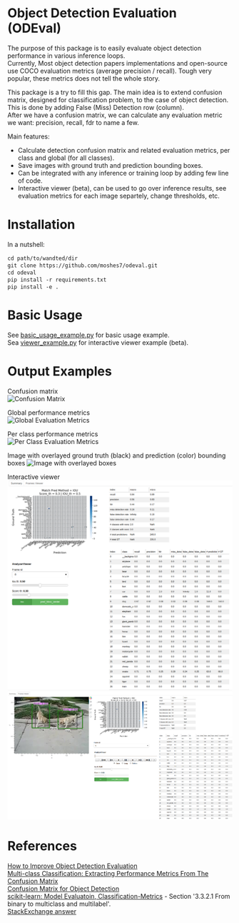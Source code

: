 # Object Detection Evaluation (ODEval)
The purpose of this package is to easily evaluate object detection performance in various inference loops.  
Currently, Most object detection papers implementations and open-source use COCO evaluation metrics (average precision / recall). 
Tough very popular, these metrics does not tell the whole story.

This package is a try to fill this gap. The main idea is to extend confusion matrix, designed for classification problem, 
to the case of object detection. This is done by adding False (Miss) Detection row (column).  
After we have a confusion matrix, we can calculate any evaluation metric we want: precision, recall, fdr to name a few.

Main features:
* Calculate detection confusion matrix and related evaluation metrics, per class and global (for all classes).
* Save images with ground truth and prediction bounding boxes. 
* Can be integrated with any inference or training loop by adding few line of code.
* Interactive viewer (beta), can be used to go over inference results, see evaluation metrics for each image separtely, 
change thresholds, etc.

# Installation
In a nutshell:
```
cd path/to/wandted/dir
git clone https://github.com/moshes7/odeval.git
cd odeval
pip install -r requirements.txt
pip install -e .
```

# Basic Usage
See [basic_usage_example.py](analyze/examples/basic_usage_example.py) for basic usage example.  
Sea [viewer_example.py](analyze/examples/viewer_example.py) for interactive viewer example (beta).  

# Output Examples
Confusion matrix  
![Confusion Matrix](analyze/tests/data/ILSVRC2015_00078000/analysis/total%20confusion%20matrix.png)  

Global performance metrics  
![Global Evaluation Metrics](analyze/tests/data/ILSVRC2015_00078000/analysis/global%20metrics.png)  

Per class performance metrics  
![Per Class Evaluation Metrics](analyze/tests/data/ILSVRC2015_00078000/analysis/class%20metrics.png)  

Image with overlayed ground truth (black) and prediction (color) bounding boxes
![Image with overlayed boxes](analyze/tests/save_fig_example.png)

Interactive viewer  
![Viewer - summary tab](docs/images/viewer1.png)  
![Viewer - frame explorer](docs/images/viewer2.png)    

# References
[How to Improve Object Detection Evaluation](https://medium.com/moonvision/smart-object-detection-evaluation-with-confusion-matrices-6f2a7c09d4d7)  
[Multi-class Classification: Extracting Performance Metrics From The Confusion Matrix](https://towardsdatascience.com/multi-class-classification-extracting-performance-metrics-from-the-confusion-matrix-b379b427a872)  
[Confusion Matrix for Object Detection](https://github.com/kaanakan/object_detection_confusion_matrix)  
[scikit-learn: Model Evaluatoin, Classification-Metrics](scikit-learn.org/stable/modules/model_evaluatoin.html#classification-metrics) - Section '3.3.2.1 From binary to multiclass and multilabel'.    
[StackExchange answer](https://datascience.stackexchange.com/a/68410)  

